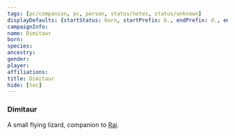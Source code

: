 ```yaml
---
tags: [pc/companion, pc, person, status/notes, status/unknown]
displayDefaults: {startStatus: born, startPrefix: b., endPrefix: d., endStatus: died}
campaignInfo:
name: Dimitaur
born:
species:
ancestry:
gender:
player:
affiliations:
title: Dimitaur
hide: [toc]
---
```



### Dimitaur

A small flying lizard, companion to [Rai](<../rai.md>).





